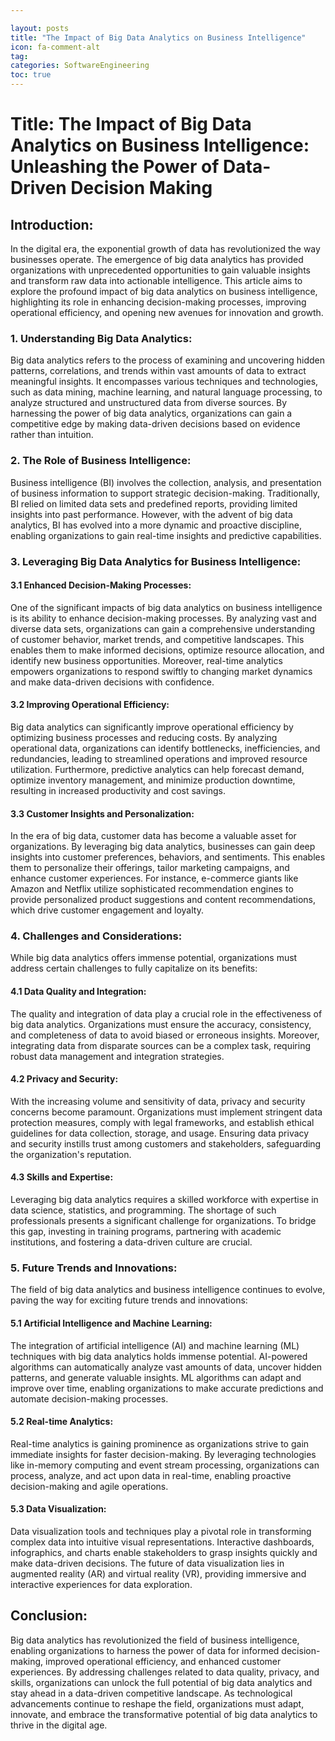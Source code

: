```yaml
---

layout: posts
title: "The Impact of Big Data Analytics on Business Intelligence"
icon: fa-comment-alt
tag:      
categories: SoftwareEngineering
toc: true
---
```




# Title: The Impact of Big Data Analytics on Business Intelligence: Unleashing the Power of Data-Driven Decision Making

## Introduction:
In the digital era, the exponential growth of data has revolutionized the way businesses operate. The emergence of big data analytics has provided organizations with unprecedented opportunities to gain valuable insights and transform raw data into actionable intelligence. This article aims to explore the profound impact of big data analytics on business intelligence, highlighting its role in enhancing decision-making processes, improving operational efficiency, and opening new avenues for innovation and growth.

### 1. Understanding Big Data Analytics:
Big data analytics refers to the process of examining and uncovering hidden patterns, correlations, and trends within vast amounts of data to extract meaningful insights. It encompasses various techniques and technologies, such as data mining, machine learning, and natural language processing, to analyze structured and unstructured data from diverse sources. By harnessing the power of big data analytics, organizations can gain a competitive edge by making data-driven decisions based on evidence rather than intuition.

### 2. The Role of Business Intelligence:
Business intelligence (BI) involves the collection, analysis, and presentation of business information to support strategic decision-making. Traditionally, BI relied on limited data sets and predefined reports, providing limited insights into past performance. However, with the advent of big data analytics, BI has evolved into a more dynamic and proactive discipline, enabling organizations to gain real-time insights and predictive capabilities.

### 3. Leveraging Big Data Analytics for Business Intelligence:
#### 3.1 Enhanced Decision-Making Processes:
One of the significant impacts of big data analytics on business intelligence is its ability to enhance decision-making processes. By analyzing vast and diverse data sets, organizations can gain a comprehensive understanding of customer behavior, market trends, and competitive landscapes. This enables them to make informed decisions, optimize resource allocation, and identify new business opportunities. Moreover, real-time analytics empowers organizations to respond swiftly to changing market dynamics and make data-driven decisions with confidence.

#### 3.2 Improving Operational Efficiency:
Big data analytics can significantly improve operational efficiency by optimizing business processes and reducing costs. By analyzing operational data, organizations can identify bottlenecks, inefficiencies, and redundancies, leading to streamlined operations and improved resource utilization. Furthermore, predictive analytics can help forecast demand, optimize inventory management, and minimize production downtime, resulting in increased productivity and cost savings.

#### 3.3 Customer Insights and Personalization:
In the era of big data, customer data has become a valuable asset for organizations. By leveraging big data analytics, businesses can gain deep insights into customer preferences, behaviors, and sentiments. This enables them to personalize their offerings, tailor marketing campaigns, and enhance customer experiences. For instance, e-commerce giants like Amazon and Netflix utilize sophisticated recommendation engines to provide personalized product suggestions and content recommendations, which drive customer engagement and loyalty.

### 4. Challenges and Considerations:
While big data analytics offers immense potential, organizations must address certain challenges to fully capitalize on its benefits:

#### 4.1 Data Quality and Integration:
The quality and integration of data play a crucial role in the effectiveness of big data analytics. Organizations must ensure the accuracy, consistency, and completeness of data to avoid biased or erroneous insights. Moreover, integrating data from disparate sources can be a complex task, requiring robust data management and integration strategies.

#### 4.2 Privacy and Security:
With the increasing volume and sensitivity of data, privacy and security concerns become paramount. Organizations must implement stringent data protection measures, comply with legal frameworks, and establish ethical guidelines for data collection, storage, and usage. Ensuring data privacy and security instills trust among customers and stakeholders, safeguarding the organization's reputation.

#### 4.3 Skills and Expertise:
Leveraging big data analytics requires a skilled workforce with expertise in data science, statistics, and programming. The shortage of such professionals presents a significant challenge for organizations. To bridge this gap, investing in training programs, partnering with academic institutions, and fostering a data-driven culture are crucial.

### 5. Future Trends and Innovations:
The field of big data analytics and business intelligence continues to evolve, paving the way for exciting future trends and innovations:

#### 5.1 Artificial Intelligence and Machine Learning:
The integration of artificial intelligence (AI) and machine learning (ML) techniques with big data analytics holds immense potential. AI-powered algorithms can automatically analyze vast amounts of data, uncover hidden patterns, and generate valuable insights. ML algorithms can adapt and improve over time, enabling organizations to make accurate predictions and automate decision-making processes.

#### 5.2 Real-time Analytics:
Real-time analytics is gaining prominence as organizations strive to gain immediate insights for faster decision-making. By leveraging technologies like in-memory computing and event stream processing, organizations can process, analyze, and act upon data in real-time, enabling proactive decision-making and agile operations.

#### 5.3 Data Visualization:
Data visualization tools and techniques play a pivotal role in transforming complex data into intuitive visual representations. Interactive dashboards, infographics, and charts enable stakeholders to grasp insights quickly and make data-driven decisions. The future of data visualization lies in augmented reality (AR) and virtual reality (VR), providing immersive and interactive experiences for data exploration.

## Conclusion:
Big data analytics has revolutionized the field of business intelligence, enabling organizations to harness the power of data for informed decision-making, improved operational efficiency, and enhanced customer experiences. By addressing challenges related to data quality, privacy, and skills, organizations can unlock the full potential of big data analytics and stay ahead in a data-driven competitive landscape. As technological advancements continue to reshape the field, organizations must adapt, innovate, and embrace the transformative potential of big data analytics to thrive in the digital age.